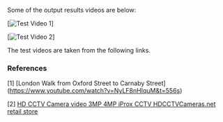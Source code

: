 Some of the output results videos are below:

[![Test Video 1](https://www.youtube.com/watch?v=Q5en44y66w8)]

[![Test Video 2](https://www.youtube.com/watch?v=05zBvuf19fQ)]

The test videos are taken from the following links.
### References
[1] [London Walk from Oxford Street to Carnaby Street] (https://www.youtube.com/watch?v=NyLF8nHIquM&t=556s)

[2] [HD CCTV Camera video 3MP 4MP iProx CCTV HDCCTVCameras.net retail store](https://www.youtube.com/watch?v=KMJS66jBtVQ)
